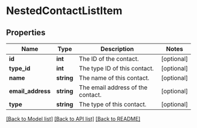 # NestedContactListItem

## Properties
Name | Type | Description | Notes
------------ | ------------- | ------------- | -------------
**id** | **int** | The ID of the contact. | [optional] 
**type_id** | **int** | The type ID of this contact. | [optional] 
**name** | **string** | The name of this contact. | [optional] 
**email_address** | **string** | The email address of the contact. | [optional] 
**type** | **string** | The type of this contact. | [optional] 

[[Back to Model list]](../README.md#documentation-for-models) [[Back to API list]](../README.md#documentation-for-api-endpoints) [[Back to README]](../README.md)


